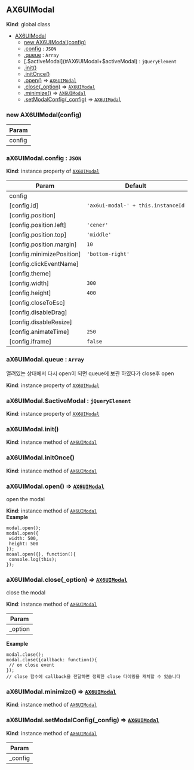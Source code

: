 <a name="AX6UIModal"></a>

## AX6UIModal
**Kind**: global class  

* [AX6UIModal](#AX6UIModal)
    * [new AX6UIModal(config)](#new_AX6UIModal_new)
    * [.config](#AX6UIModal+config) : <code>JSON</code>
    * [.queue](#AX6UIModal+queue) : <code>Array</code>
    * [.$activeModal](#AX6UIModal+$activeModal) : <code>jQueryElement</code>
    * [.init()](#AX6UIModal+init)
    * [.initOnce()](#AX6UIModal+initOnce)
    * [.open()](#AX6UIModal+open) ⇒ <code>[AX6UIModal](#AX6UIModal)</code>
    * [.close(_option)](#AX6UIModal+close) ⇒ <code>[AX6UIModal](#AX6UIModal)</code>
    * [.minimize()](#AX6UIModal+minimize) ⇒ <code>[AX6UIModal](#AX6UIModal)</code>
    * [.setModalConfig(_config)](#AX6UIModal+setModalConfig) ⇒ <code>[AX6UIModal](#AX6UIModal)</code>

<a name="new_AX6UIModal_new"></a>

### new AX6UIModal(config)

| Param |
| --- |
| config | 

<a name="AX6UIModal+config"></a>

### aX6UIModal.config : <code>JSON</code>
**Kind**: instance property of <code>[AX6UIModal](#AX6UIModal)</code>  

| Param | Default |
| --- | --- |
| config |  | 
| [config.id] | <code>&#x27;ax6ui-modal-&#x27; + this.instanceId</code> | 
| [config.position] |  | 
| [config.position.left] | <code>&#x27;cener&#x27;</code> | 
| [config.position.top] | <code>&#x27;middle&#x27;</code> | 
| [config.position.margin] | <code>10</code> | 
| [config.minimizePosition] | <code>&#x27;bottom-right&#x27;</code> | 
| [config.clickEventName] |  | 
| [config.theme] |  | 
| [config.width] | <code>300</code> | 
| [config.height] | <code>400</code> | 
| [config.closeToEsc] |  | 
| [config.disableDrag] |  | 
| [config.disableResize] |  | 
| [config.animateTime] | <code>250</code> | 
| [config.iframe] | <code>false</code> | 

<a name="AX6UIModal+queue"></a>

### aX6UIModal.queue : <code>Array</code>
열려있는 상태에서 다시 open이 되면 queue에 보관 하였다가 close후 open

**Kind**: instance property of <code>[AX6UIModal](#AX6UIModal)</code>  
<a name="AX6UIModal+$activeModal"></a>

### aX6UIModal.$activeModal : <code>jQueryElement</code>
**Kind**: instance property of <code>[AX6UIModal](#AX6UIModal)</code>  
<a name="AX6UIModal+init"></a>

### aX6UIModal.init()
**Kind**: instance method of <code>[AX6UIModal](#AX6UIModal)</code>  
<a name="AX6UIModal+initOnce"></a>

### aX6UIModal.initOnce()
**Kind**: instance method of <code>[AX6UIModal](#AX6UIModal)</code>  
<a name="AX6UIModal+open"></a>

### aX6UIModal.open() ⇒ <code>[AX6UIModal](#AX6UIModal)</code>
open the modal

**Kind**: instance method of <code>[AX6UIModal](#AX6UIModal)</code>  
**Example**  
```
modal.open();
modal.open({
 width: 500,
 height: 500
});
moaal.open({}, function(){
 console.log(this);
});
```
<a name="AX6UIModal+close"></a>

### aX6UIModal.close(_option) ⇒ <code>[AX6UIModal](#AX6UIModal)</code>
close the modal

**Kind**: instance method of <code>[AX6UIModal](#AX6UIModal)</code>  

| Param |
| --- |
| _option | 

**Example**  
```
modal.close();
modal.close({callback: function(){
 // on close event
});
// close 함수에 callback을 전달하면 정확한 close 타이밍을 캐치할 수 있습니다
```
<a name="AX6UIModal+minimize"></a>

### aX6UIModal.minimize() ⇒ <code>[AX6UIModal](#AX6UIModal)</code>
**Kind**: instance method of <code>[AX6UIModal](#AX6UIModal)</code>  
<a name="AX6UIModal+setModalConfig"></a>

### aX6UIModal.setModalConfig(_config) ⇒ <code>[AX6UIModal](#AX6UIModal)</code>
**Kind**: instance method of <code>[AX6UIModal](#AX6UIModal)</code>  

| Param |
| --- |
| _config | 

